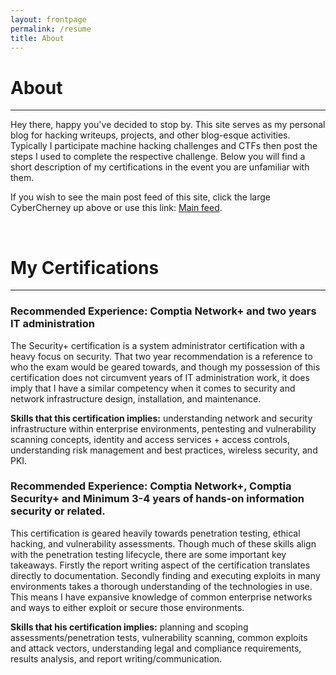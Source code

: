 ```yaml
---
layout: frontpage
permalink: /resume
title: About
---
```


# About
___

Hey there, happy you've decided to stop by. This site serves as my personal blog for hacking writeups, projects, and other blog-esque activities. Typically I participate machine hacking challenges and CTFs then post the steps I used to complete the respective challenge. Below you will find a short description of my certifications in the event you are unfamiliar with them. 

If you wish to see the main post feed of this site, click the large CyberCherney up above or use this link: [Main feed](index).

<br>

# My Certifications
___


<div data-iframe-width="150" data-iframe-height="270" data-share-badge-id="bcd12426-ed81-4abd-aeb8-9cfd7353a3c8" data-share-badge-host="https://www.credly.com"></div><script type="text/javascript" async src="//cdn.credly.com/assets/utilities/embed.js"></script>

### Recommended Experience: Comptia Network+ and two years IT administration

The Security+ certification is a system administrator certification with a heavy focus on security. That two year recommendation is a reference to who the exam would be geared towards, and though my possession of this certification does not circumvent years of IT administration work, it does imply that I have a similar competency when it comes to security and network infrastructure design, installation, and maintenance. 

**Skills that this certification implies:** understanding network and security infrastructure within enterprise environments, pentesting and vulnerability scanning concepts, identity and access services + access controls, understanding risk management and best practices, wireless security, and PKI.



<div data-iframe-width="150" data-iframe-height="270" data-share-badge-id="95f60425-ddbb-459c-935e-1afa8d335246" data-share-badge-host="https://www.credly.com"></div><script type="text/javascript" async src="//cdn.credly.com/assets/utilities/embed.js"></script>

### Recommended Experience: Comptia Network+, Comptia Security+ and Minimum 3-4 years of hands-on information security or related.

This certification is geared heavily towards penetration testing, ethical hacking, and vulnerability assessments. Though much of these skills align with the penetration testing lifecycle, there are some important key takeaways. Firstly the report writing aspect of the certification translates directly to documentation. Secondly finding and executing exploits in many environments takes a thorough understanding of the technologies in use. This means I have expansive knowledge of common enterprise networks and ways to either exploit or secure those environments.  

**Skills that his certification implies:** planning and scoping assessments/penetration tests, vulnerability scanning, common exploits and attack vectors, understanding legal and compliance requirements, results analysis, and report writing/communication. 



